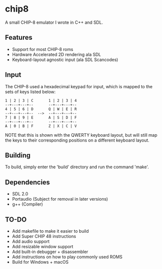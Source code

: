 # chip8
A small CHIP-8 emulator I wrote in C++ and SDL.

Features
------------
- Support for most CHIP-8 roms
- Hardware Accelerated 2D rendering ala SDL
- Keyboard-layout agnostic input (ala SDL Scancodes)

Input
------------
The CHIP-8 used a hexadecimal keypad for input, which is mapped to the sets of keys listed below:    
    
    1 | 2 | 3 | C       1 | 2 | 3 | 4
    --+---+---+--       --+---+---+--
    4 | 5 | 6 | D       Q | W | E | R
    --+---+---+--  -->  --+---+---+--
    7 | 8 | 9 | E       A | S | D | F
    --+---+---+--       --+---+---+--
    A | 0 | B | F       Z | X | C | V

NOTE that this is shown with the QWERTY keyboard layout, but will still map the keys to their corresponding positions on a different keyboard layout.

Building
------------
To build, simply enter the 'build' directory and run the command 'make'. 

Dependencies
------------
- SDL 2.0
- Portaudio (Subject for removal in later versions)
- g++ (Compiler)

TO-DO
------------

- Add makefile to make it easier to build 
- Add Super CHIP 48 instructions
- Add audio support
- Add resizable window support
- Add built-in debugger + disassembler
- Add instructions on how to play commonly used ROMS
- Build for Windows + macOS
